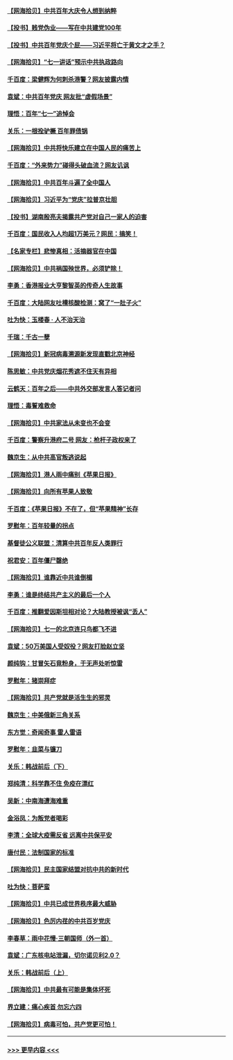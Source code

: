 #### [【网海拾贝】中共百年大庆令人想到纳粹](../pages/nsc993/n13068483.md?t=07052251) 
#### [【投书】贱党伪业——写在中共建党100年](../pages/nsc993/n13067843.md?t=07052251) 
#### [【投书】中共百年党庆个屁——习近平将亡于黄文才之手？](../pages/nsc993/n13067425.md?t=07052251) 
#### [【网海拾贝】“七一讲话”预示中共执政路向](../pages/nsc993/n13066434.md?t=07052251) 
#### [千百度：梁健辉为何刺杀港警？网友披露内情](../pages/nsc993/n13066979.md?t=07052251) 
#### [袁斌：中共百年党庆 网友批“虚假场景”](../pages/nsc993/n13066385.md?t=07052251) 
#### [理悟：百年“七一”追悼会](../pages/nsc993/n13066106.md?t=07052251) 
#### [关乐：一根拴驴橛 百年罪债锅](../pages/nsc993/n13066089.md?t=07052251) 
#### [【网海拾贝】中共将快乐建立在中国人民的痛苦上](../pages/nsc993/n13064939.md?t=07052251) 
#### [千百度：“外来势力”碰得头破血流？网友讥讽](../pages/nsc993/n13064878.md?t=07052251) 
#### [【网海拾贝】中共百年斗遍了全中国人](../pages/nsc993/n13060020.md?t=07052251) 
#### [【网海拾贝】习近平为“党庆”拉普京壮胆](../pages/nsc993/n13057781.md?t=07052251) 
#### [【投书】湖南殷亮夫揭露共产党对自己一家人的迫害](../pages/nsc993/n13057744.md?t=07052251) 
#### [千百度：国民收入人均超1万美元？网民：搞笑！](../pages/nsc993/n13057692.md?t=07052251) 
#### [【名家专栏】悲惨真相：活摘器官在中国](../pages/nsc993/n13056611.md?t=07052251) 
#### [【网海拾贝】中共祸国殃世界，必须铲除！](../pages/nsc993/n13056011.md?t=07052251) 
#### [李勇：香港报业大亨黎智英的传奇人生故事](../pages/nsc993/n13055258.md?t=07052251) 
#### [千百度：大陆网友吐槽核酸检测：窝了“一肚子火”](../pages/nsc993/n13055194.md?t=07052251) 
#### [吐为快：玉楼春 · 人不治天治](../pages/nsc993/n13054028.md?t=07052251) 
#### [千瑞：千古一孽](../pages/nsc993/n13054016.md?t=07052251) 
#### [【网海拾贝】新冠病毒溯源新发现直戳北京神经](../pages/nsc993/n13052425.md?t=07052251) 
#### [陈思敏：中共党庆烟花秀遮不住天有异相](../pages/nsc993/n13052020.md?t=07052251) 
#### [云鹤天：百年之后——中共外交部发言人答记者问](../pages/nsc993/n13051604.md?t=07052251) 
#### [理悟：毒誓难救命](../pages/nsc993/n13051601.md?t=07052251) 
#### [【网海拾贝】中共家法从未变也不会变](../pages/nsc993/n13050366.md?t=07052251) 
#### [千百度：警察升港府二号 网友：枪杆子政权来了](../pages/nsc993/n13050261.md?t=07052251) 
#### [魏京生：从中共高官叛逃说起](../pages/nsc993/n13048997.md?t=07052251) 
#### [【网海拾贝】港人雨中痛别《苹果日报》](../pages/nsc993/n13048941.md?t=07052251) 
#### [【网海拾贝】向所有苹果人致敬](../pages/nsc993/n13046795.md?t=07052251) 
#### [千百度：《苹果日报》不在了，但“苹果精神”长存](../pages/nsc993/n13046703.md?t=07052251) 
#### [罗慰年：百年较量的拐点](../pages/nsc993/n13046542.md?t=07052251) 
#### [基督徒公义联盟：清算中共百年反人类罪行](../pages/nsc993/n13046499.md?t=07052251) 
#### [祝君安：百年僵尸罄绝](../pages/nsc993/n13045595.md?t=07052251) 
#### [【网海拾贝】谁靠近中共谁倒楣](../pages/nsc993/n13044667.md?t=07052251) 
#### [李勇：谁是终结共产主义的最后一个人](../pages/nsc993/n13044397.md?t=07052251) 
#### [千百度：推翻爱因斯坦相对论？大陆教授被讽“丢人”](../pages/nsc993/n13043908.md?t=07052251) 
#### [【网海拾贝】七一的北京连只鸟都飞不进](../pages/nsc993/n13041377.md?t=07052251) 
#### [袁斌：50万美国人受奴役？网友打脸赵立坚](../pages/nsc993/n13041330.md?t=07052251) 
#### [颜纯钩：甘冒矢石竟粉身，于无声处听惊雷](../pages/nsc993/n13041140.md?t=07052251) 
#### [罗慰年：猪崇拜症](../pages/nsc993/n13041071.md?t=07052251) 
#### [【网海拾贝】共产党就是活生生的邪灵](../pages/nsc993/n13036627.md?t=07052251) 
#### [魏京生：中美俄新三角关系](../pages/nsc993/n13035986.md?t=07052251) 
#### [东方觉：奇闻奇事 雷人雷语](../pages/nsc993/n13035878.md?t=07052251) 
#### [罗慰年：韭菜与镰刀](../pages/nsc993/n13034374.md?t=07052251) 
#### [关乐：韩战前后（下）](../pages/nsc993/n13034113.md?t=07052251) 
#### [郑纯清：科学靠不住 免疫在漂红](../pages/nsc993/n13034093.md?t=07052251) 
#### [吴新：中南海遭海难重](../pages/nsc993/n13034084.md?t=07052251) 
#### [金浴凤：为叛党者喝彩](../pages/nsc993/n13034058.md?t=07052251) 
#### [李清：全球大疫需反省 远离中共保平安](../pages/nsc993/n13033784.md?t=07052251) 
#### [唐付民：法制国家的标准](../pages/nsc993/n13032944.md?t=07052251) 
#### [【网海拾贝】民主国家结盟对抗中共的新时代](../pages/nsc993/n13031717.md?t=07052251) 
#### [吐为快：菩萨蛮](../pages/nsc993/n13030033.md?t=07052251) 
#### [【网海拾贝】中共已成世界秩序最大威胁](../pages/nsc993/n13028138.md?t=07052251) 
#### [【网海拾贝】色厉内荏的中共百岁党庆](../pages/nsc993/n13025582.md?t=07052251) 
#### [李春草：雨中花慢‧三朝国师（外一首）](../pages/nsc993/n13025567.md?t=07052251) 
#### [袁斌：广东核电站泄漏，切尔诺贝利2.0？](../pages/nsc993/n13025475.md?t=07052251) 
#### [关乐：韩战前后（上）](../pages/nsc993/n13025387.md?t=07052251) 
#### [【网海拾贝】中共最有可能是集体坏死](../pages/nsc993/n13023101.md?t=07052251) 
#### [界立建：痛心疾首 勿忘六四](../pages/nsc993/n13022339.md?t=07052251) 
#### [【网海拾贝】病毒可怕，共产党更可怕！](../pages/nsc993/n13020728.md?t=07052251) 

----
#### [ >>> 更早内容 <<< ](../indexes/nsc993-earlier.md)
